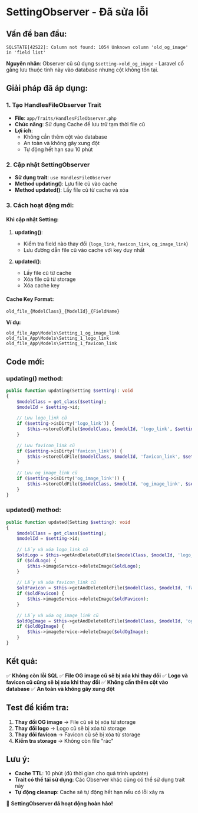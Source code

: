# SettingObserver - Đã sửa lỗi

## **Vấn đề ban đầu:**
```
SQLSTATE[42S22]: Column not found: 1054 Unknown column 'old_og_image' in 'field list'
```

**Nguyên nhân**: Observer cũ sử dụng `$setting->old_og_image` - Laravel cố gắng lưu thuộc tính này vào database nhưng cột không tồn tại.

## **Giải pháp đã áp dụng:**

### **1. Tạo HandlesFileObserver Trait**
- **File**: `app/Traits/HandlesFileObserver.php`
- **Chức năng**: Sử dụng Cache để lưu trữ tạm thời file cũ
- **Lợi ích**: 
  - Không cần thêm cột vào database
  - An toàn và không gây xung đột
  - Tự động hết hạn sau 10 phút

### **2. Cập nhật SettingObserver**
- **Sử dụng trait**: `use HandlesFileObserver`
- **Method updating()**: Lưu file cũ vào cache
- **Method updated()**: Lấy file cũ từ cache và xóa

### **3. Cách hoạt động mới:**

#### **Khi cập nhật Setting:**
1. **updating()**: 
   - Kiểm tra field nào thay đổi (`logo_link`, `favicon_link`, `og_image_link`)
   - Lưu đường dẫn file cũ vào cache với key duy nhất
   
2. **updated()**:
   - Lấy file cũ từ cache
   - Xóa file cũ từ storage
   - Xóa cache key

#### **Cache Key Format:**
```
old_file_{ModelClass}_{ModelId}_{FieldName}
```

**Ví dụ:**
```
old_file_App\Models\Setting_1_og_image_link
old_file_App\Models\Setting_1_logo_link
old_file_App\Models\Setting_1_favicon_link
```

## **Code mới:**

### **updating() method:**
```php
public function updating(Setting $setting): void
{
    $modelClass = get_class($setting);
    $modelId = $setting->id;
    
    // Lưu logo_link cũ
    if ($setting->isDirty('logo_link')) {
        $this->storeOldFile($modelClass, $modelId, 'logo_link', $setting->getOriginal('logo_link'));
    }
    
    // Lưu favicon_link cũ
    if ($setting->isDirty('favicon_link')) {
        $this->storeOldFile($modelClass, $modelId, 'favicon_link', $setting->getOriginal('favicon_link'));
    }
    
    // Lưu og_image_link cũ
    if ($setting->isDirty('og_image_link')) {
        $this->storeOldFile($modelClass, $modelId, 'og_image_link', $setting->getOriginal('og_image_link'));
    }
}
```

### **updated() method:**
```php
public function updated(Setting $setting): void
{
    $modelClass = get_class($setting);
    $modelId = $setting->id;
    
    // Lấy và xóa logo_link cũ
    $oldLogo = $this->getAndDeleteOldFile($modelClass, $modelId, 'logo_link');
    if ($oldLogo) {
        $this->imageService->deleteImage($oldLogo);
    }
    
    // Lấy và xóa favicon_link cũ
    $oldFavicon = $this->getAndDeleteOldFile($modelClass, $modelId, 'favicon_link');
    if ($oldFavicon) {
        $this->imageService->deleteImage($oldFavicon);
    }
    
    // Lấy và xóa og_image_link cũ
    $oldOgImage = $this->getAndDeleteOldFile($modelClass, $modelId, 'og_image_link');
    if ($oldOgImage) {
        $this->imageService->deleteImage($oldOgImage);
    }
}
```

## **Kết quả:**

✅ **Không còn lỗi SQL**
✅ **File OG image cũ sẽ bị xóa khi thay đổi**
✅ **Logo và favicon cũ cũng sẽ bị xóa khi thay đổi**
✅ **Không cần thêm cột vào database**
✅ **An toàn và không gây xung đột**

## **Test để kiểm tra:**

1. **Thay đổi OG image** → File cũ sẽ bị xóa từ storage
2. **Thay đổi logo** → Logo cũ sẽ bị xóa từ storage
3. **Thay đổi favicon** → Favicon cũ sẽ bị xóa từ storage
4. **Kiểm tra storage** → Không còn file "rác"

## **Lưu ý:**

- **Cache TTL**: 10 phút (đủ thời gian cho quá trình update)
- **Trait có thể tái sử dụng**: Các Observer khác cũng có thể sử dụng trait này
- **Tự động cleanup**: Cache sẽ tự động hết hạn nếu có lỗi xảy ra

🎉 **SettingObserver đã hoạt động hoàn hảo!**
